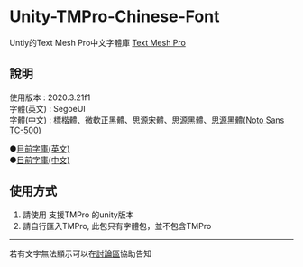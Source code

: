 # Unity-TMPro-Chinese-Font

Untiy的Text Mesh Pro中文字體庫
[Text Mesh Pro](https://docs.unity3d.com/2020.3/Documentation/Manual/com.unity.textmeshpro.html)

## 說明

使用版本 : 2020.3.21f1  
字體(英文) : SegoeUI  
字體(中文) : 標楷體、微軟正黑體、思源宋體、思源黑體、[思源黑體(Noto Sans TC-500)](https://fonts.google.com/noto/specimen/Noto+Sans+TC)  

 ●[目前字庫(英文)](/EnglishWord.md)  
 ●[目前字庫(中文)](/ChineseWord.md)  

## 使用方式

1. 請使用 支援TMPro 的unity版本
2. 請自行匯入TMPro, 此包只有字體包，並不包含TMPro

---
若有文字無法顯示可以在[討論區](https://github.com/jkl54555/Unity-TMPro-Chinese-Font/discussions/2#discussion-4571133)協助告知
